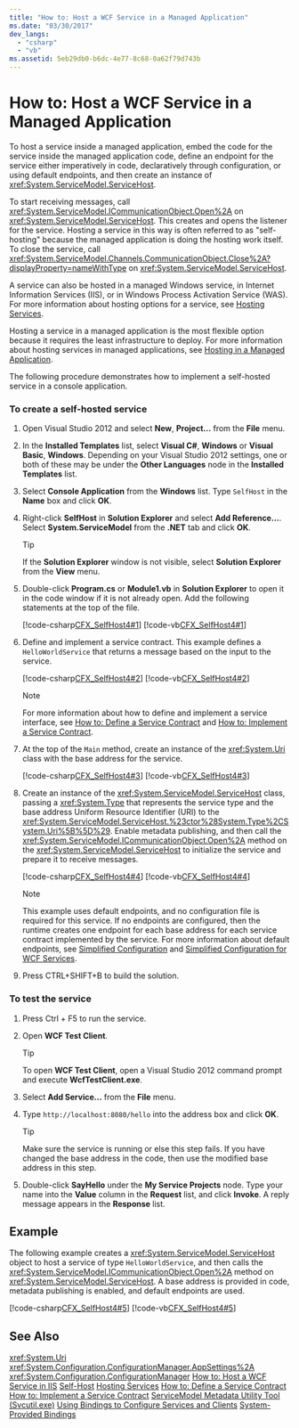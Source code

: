 ```yaml
---
title: "How to: Host a WCF Service in a Managed Application"
ms.date: "03/30/2017"
dev_langs:
  - "csharp"
  - "vb"
ms.assetid: 5eb29db0-b6dc-4e77-8c68-0a62f79d743b
---
```

# How to: Host a WCF Service in a Managed Application
To host a service inside a managed application, embed the code for the service inside the managed application code, define an endpoint for the service either imperatively in code, declaratively through configuration, or using default endpoints, and then create an instance of <xref:System.ServiceModel.ServiceHost>.

 To start receiving messages, call <xref:System.ServiceModel.ICommunicationObject.Open%2A> on <xref:System.ServiceModel.ServiceHost>. This creates and opens the listener for the service. Hosting a service in this way is often referred to as "self-hosting" because the managed application is doing the hosting work itself. To close the service, call <xref:System.ServiceModel.Channels.CommunicationObject.Close%2A?displayProperty=nameWithType> on <xref:System.ServiceModel.ServiceHost>.

 A service can also be hosted in a managed Windows service, in Internet Information Services (IIS), or in Windows Process Activation Service (WAS). For more information about hosting options for a service, see [Hosting Services](../../../docs/framework/wcf/hosting-services.md).

 Hosting a service in a managed application is the most flexible option because it requires the least infrastructure to deploy. For more information about hosting services in managed applications, see [Hosting in a Managed Application](../../../docs/framework/wcf/feature-details/hosting-in-a-managed-application.md).

 The following procedure demonstrates how to implement a self-hosted service in a console application.

### To create a self-hosted service

1.  Open Visual Studio 2012 and select **New**, **Project...** from the **File** menu.

2.  In the **Installed Templates** list, select **Visual C#**, **Windows** or **Visual Basic**, **Windows**. Depending on your Visual Studio 2012 settings, one or both of these may be under the **Other Languages** node in the **Installed Templates** list.

3.  Select **Console Application** from the **Windows** list. Type `SelfHost` in the **Name** box and click **OK**.

4.  Right-click **SelfHost** in **Solution Explorer** and select **Add Reference...**. Select **System.ServiceModel** from the **.NET** tab and click **OK**.

    > [!TIP]
    >  If the **Solution Explorer** window is not visible, select **Solution Explorer** from the **View** menu.

5.  Double-click **Program.cs** or **Module1.vb** in **Solution Explorer** to open it in the code window if it is not already open. Add the following statements at the top of the file.

     [!code-csharp[CFX_SelfHost4#1](../../../samples/snippets/csharp/VS_Snippets_CFX/cfx_selfhost4/cs/program.cs#1)]
     [!code-vb[CFX_SelfHost4#1](../../../samples/snippets/visualbasic/VS_Snippets_CFX/cfx_selfhost4/vb/module1.vb#1)]

6.  Define and implement a service contract. This example defines a `HelloWorldService` that returns a message based on the input to the service.

     [!code-csharp[CFX_SelfHost4#2](../../../samples/snippets/csharp/VS_Snippets_CFX/cfx_selfhost4/cs/program.cs#2)]
     [!code-vb[CFX_SelfHost4#2](../../../samples/snippets/visualbasic/VS_Snippets_CFX/cfx_selfhost4/vb/module1.vb#2)]

    > [!NOTE]
    >  For more information about how to define and implement a service interface, see [How to: Define a Service Contract](../../../docs/framework/wcf/how-to-define-a-wcf-service-contract.md) and [How to: Implement a Service Contract](../../../docs/framework/wcf/how-to-implement-a-wcf-contract.md).

7.  At the top of the `Main` method, create an instance of the <xref:System.Uri> class with the base address for the service.

     [!code-csharp[CFX_SelfHost4#3](../../../samples/snippets/csharp/VS_Snippets_CFX/cfx_selfhost4/cs/program.cs#3)]
     [!code-vb[CFX_SelfHost4#3](../../../samples/snippets/visualbasic/VS_Snippets_CFX/cfx_selfhost4/vb/module1.vb#3)]

8.  Create an instance of the <xref:System.ServiceModel.ServiceHost> class, passing a <xref:System.Type> that represents the service type and the base address Uniform Resource Identifier (URI) to the <xref:System.ServiceModel.ServiceHost.%23ctor%28System.Type%2CSystem.Uri%5B%5D%29>. Enable metadata publishing, and then call the <xref:System.ServiceModel.ICommunicationObject.Open%2A> method on the <xref:System.ServiceModel.ServiceHost> to initialize the service and prepare it to receive messages.

     [!code-csharp[CFX_SelfHost4#4](../../../samples/snippets/csharp/VS_Snippets_CFX/cfx_selfhost4/cs/program.cs#4)]
     [!code-vb[CFX_SelfHost4#4](../../../samples/snippets/visualbasic/VS_Snippets_CFX/cfx_selfhost4/vb/module1.vb#4)]

    > [!NOTE]
    >  This example uses default endpoints, and no configuration file is required for this service. If no endpoints are configured, then the runtime creates one endpoint for each base address for each service contract implemented by the service. For more information about default endpoints, see [Simplified Configuration](../../../docs/framework/wcf/simplified-configuration.md) and [Simplified Configuration for WCF Services](../../../docs/framework/wcf/samples/simplified-configuration-for-wcf-services.md).

9. Press CTRL+SHIFT+B to build the solution.

### To test the service

1.  Press Ctrl + F5 to run the service.

2.  Open **WCF Test Client**.

    > [!TIP]
    >  To open **WCF Test Client**, open a Visual Studio 2012 command prompt and execute **WcfTestClient.exe**.

3.  Select **Add Service...** from the **File** menu.

4.  Type `http://localhost:8080/hello` into the address box and click **OK**.

    > [!TIP]
    >  Make sure the service is running or else this step fails. If you have changed the base address in the code, then use the modified base address in this step.

5.  Double-click **SayHello** under the **My Service Projects** node. Type your name into the **Value** column in the **Request** list, and click **Invoke**. A reply message appears in the **Response** list.

## Example
 The following example creates a <xref:System.ServiceModel.ServiceHost> object to host a service of type `HelloWorldService`, and then calls the <xref:System.ServiceModel.ICommunicationObject.Open%2A> method on <xref:System.ServiceModel.ServiceHost>. A base address is provided in code, metadata publishing is enabled, and default endpoints are used.

 [!code-csharp[CFX_SelfHost4#5](../../../samples/snippets/csharp/VS_Snippets_CFX/cfx_selfhost4/cs/program.cs#5)]
 [!code-vb[CFX_SelfHost4#5](../../../samples/snippets/visualbasic/VS_Snippets_CFX/cfx_selfhost4/vb/module1.vb#5)]

## See Also
 <xref:System.Uri>
 <xref:System.Configuration.ConfigurationManager.AppSettings%2A>
 <xref:System.Configuration.ConfigurationManager>
 [How to: Host a WCF Service in IIS](../../../docs/framework/wcf/feature-details/how-to-host-a-wcf-service-in-iis.md)
 [Self-Host](../../../docs/framework/wcf/samples/self-host.md)
 [Hosting Services](../../../docs/framework/wcf/hosting-services.md)
 [How to: Define a Service Contract](../../../docs/framework/wcf/how-to-define-a-wcf-service-contract.md)
 [How to: Implement a Service Contract](../../../docs/framework/wcf/how-to-implement-a-wcf-contract.md)
 [ServiceModel Metadata Utility Tool (Svcutil.exe)](../../../docs/framework/wcf/servicemodel-metadata-utility-tool-svcutil-exe.md)
 [Using Bindings to Configure Services and Clients](../../../docs/framework/wcf/using-bindings-to-configure-services-and-clients.md)
 [System-Provided Bindings](../../../docs/framework/wcf/system-provided-bindings.md)
